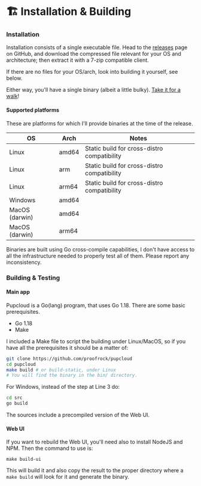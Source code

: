 # 🏗 Installation & Building

### Installation

Installation consists of a single executable file. Head to the [releases](https://github.com/proofrock/pupcloud/releases) page on GitHub, and download the compressed file relevant for your OS and architecture; then extract it with a 7-zip compatible client.

If there are no files for your OS/arch, look into building it yourself, see below.

Either way, you'll have a single binary (albeit a little bulky). [Take it for a walk](running-pupcloud/)!

#### Supported platforms

These are platforms for which I'll provide binaries at the time of the release.

| OS             | Arch  | Notes                                       |
| -------------- | ----- | ------------------------------------------- |
| Linux          | amd64 | Static build for cross-distro compatibility |
| Linux          | arm   | Static build for cross-distro compatibility |
| Linux          | arm64 | Static build for cross-distro compatibility |
| Windows        | amd64 |                                             |
| MacOS (darwin) | amd64 |                                             |
| MacOS (darwin) | arm64 |                                             |

Binaries are built using Go cross-compile capabilities, I don't have access to all the infrastructure needed to properly test all of them. Please report any inconsistency.

### Building & Testing

#### Main app

Pupcloud is a Go(lang) program, that uses Go 1.18. There are some basic prerequisites.

* Go 1.18
* Make

I included a Make file to script the building under Linux/MacOS, so if you have all the prerequisites it should be a matter of:

```bash
git clone https://github.com/proofrock/pupcloud
cd pupcloud
make build # or build-static, under Linux
# You will find the binary in the bin/ directory.
```

For Windows, instead of the step at Line 3 do:

```bash
cd src
go build
```

The sources include a precompiled version of the Web UI.

#### Web UI

If you want to rebuild the Web UI, you'll need also to install NodeJS and NPM. Then the command to use is:

```
make build-ui
```

This will build it and also copy the result to the proper directory where a `make build` will look for it and generate the binary.
